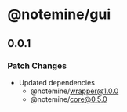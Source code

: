 # @notemine/gui

## 0.0.1

### Patch Changes

- Updated dependencies
  - @notemine/wrapper@1.0.0
  - @notemine/core@0.5.0
